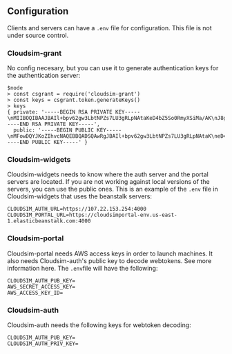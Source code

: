 ## Configuration ##

Clients and servers can have a `.env` file for configuration. This file is not
under source control.

### Cloudsim-grant ###

No config necesary, but you can use it to generate authentication keys for the
authentication server:

    $node
    > const csgrant = require('cloudsim-grant')
    > const keys = csgrant.token.generateKeys()
    > keys
    { private: '-----BEGIN RSA PRIVATE KEY-----\nMIIBOQIBAAJBAIl+bpv62gw3LbtNPZs7LU3gRLpNAtaKeD4bZ5So0RmyXSiMa/AK\nJ8gZ2zZ33NhoHJ47i7AS48OhC4VmSHXETbUCAQUCQG3+vuMvFNaSivw9yuKVvdfm\nnWHXNXhuxpgV7HbtdBSNhF+wAAJ79iCXA82TeotISHxvDs5glrFOXJG69SQLjM0C\nIQDFM4+P44uIgaoAtWbcjAcdokC4IJ8b36yuTlBIij1RtQIhALJ9YNwJY6udsxXA\nGKceRqRgcAENewuGUmmA7E1+eIwBAiEAncLZP+k8bTSIAJEfFtZsF7UAk01MFkyK\nJQtzbTtkQV0CIQCOyrPjOrYi5I9Ema1Sfp7p5sAA15Wi0duHmlakZS08zQIgaU8T\n2vgd3YoM4k0wiCVxgIDY2qA7ZOWDFtNF8pEkQqE=\n-----END RSA PRIVATE KEY-----',
      public: '-----BEGIN PUBLIC KEY-----\nMFowDQYJKoZIhvcNAQEBBQADSQAwRgJBAIl+bpv62gw3LbtNPZs7LU3gRLpNAtaK\neD4bZ5So0RmyXSiMa/AKJ8gZ2zZ33NhoHJ47i7AS48OhC4VmSHXETbUCAQU=\n-----END PUBLIC KEY-----' }

### Cloudsim-widgets ###

Cloudsim-widgets needs to know where the auth server and the portal servers are located.
If you are not working against local versions of the servers, you can use the public ones.
This is an example of the `.env` file in Cloudsim-widgets that uses the beanstalk servers:

    CLOUDSIM_AUTH_URL=https://107.22.153.254:4000
    CLOUDSIM_PORTAL_URL=https://cloudsimportal-env.us-east-1.elasticbeanstalk.com:4000

### Cloudsim-portal ###

Cloudsim-portal needs AWS access keys in order to launch machines. It also needs
Cloudsim-auth's public key to decode webtokens. See more information
here.
The `.env`file will have the following:

    CLOUDSIM_AUTH_PUB_KEY=
    AWS_SECRET_ACCESS_KEY=
    AWS_ACCESS_KEY_ID=


### Cloudsim-auth ###

Cloudsim-auth needs the following keys for webtoken decoding:

    CLOUDSIM_AUTH_PUB_KEY=
    CLOUDSIM_AUTH_PRIV_KEY=
